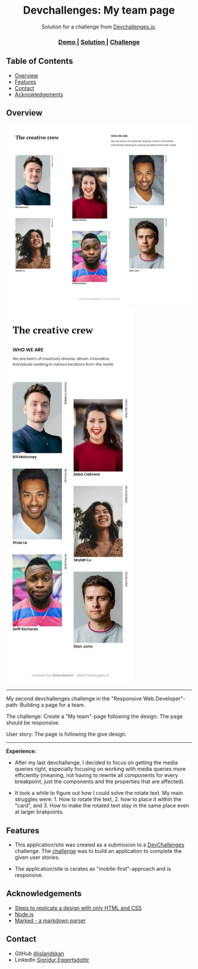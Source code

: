 <!-- Please update value in the {}  -->

<h1 align="center">Devchallenges: My team page</h1>

<div align="center">
   Solution for a challenge from  <a href="http://devchallenges.io" target="_blank">Devchallenges.io</a>.
</div>

<div align="center">
  <h3>
    <a href="https://{your-demo-link.your-domain}">
      Demo
    </a>
    <span> | </span>
    <a href="https://{your-url-to-the-solution}">
      Solution
    </a>
    <span> | </span>
    <a href="https://devchallenges.io/challenges/hhmesazsqgKXrTkYkt0U">
      Challenge
    </a>
  </h3>
</div>

<!-- TABLE OF CONTENTS -->

## Table of Contents

- [Overview](#overview)
  <!-- - [Built With](#built-with) -->
- [Features](#features)
- [Contact](#contact)
- [Acknowledgements](#acknowledgements)

<!-- OVERVIEW -->

## Overview

![screenshot](./laptop.jpeg)
![screenshot](./mobile.jpeg)

<hr>

My second devchallenges challenge in the "Responsive Web Developer"-path: Building a page for a team.

The challenge:
Create a "My team"-page following the design. The page should be responsive.

User story:
The page is following the give design.

<hr>

**Experience:** <br>

- After my last devchallenge, I decided to focus on getting the media queries right, especially focusing on working with media queries more efficiently (meaning, not having to rewrite all components for every breakpoint, just the components and the properties that are affected).

- It took a while to figure out how I could solve the rotate text. My main struggles were: 1. How to rotate the text, 2. how to place it within the "card", and 3. How to make the rotated text stay in the same place even at larger brakpoints.

<!-- ### Built With -->

<!-- This section should list any major frameworks that you built your project using. Here are a few examples.-->

## Features

<!-- List the features of your application or follow the template. Don't share the figma file here :) -->

- This application/site was created as a submission to a [DevChallenges](https://devchallenges.io/challenges) challenge. The [challenge](https://devchallenges.io/challenges/hhmesazsqgKXrTkYkt0U) was to build an application to complete the given user stories.

- The application/site is cerates as "mobile-first"-approach and is responsive.

## Acknowledgements

<!-- This section should list any articles or add-ons/plugins that helps you to complete the project. This is optional but it will help you in the future. For exmpale -->

- [Steps to replicate a design with only HTML and CSS](https://devchallenges-blogs.web.app/how-to-replicate-design/)
- [Node.js](https://nodejs.org/)
- [Marked - a markdown parser](https://github.com/chjj/marked)

## Contact

- GitHub [@islandskan](https://github.com/islandskan)
- LinkedIn [Sigridur Eggertsdottir](https://www.linkedin.com/in/sigridureggertsdottir/)
